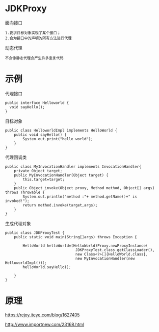 
# JDKProxy


面向接口

	1.要求目标对象实现了某个接口；
	2.会为接口中的声明的所有方法进行代理

动态代理

	不会像静态代理会产生许多重复代码
	


# 示例

代理接口

	public interface Helloworld {
	  void sayHello();
	}

目标对象

	public class HelloworldImpl implements HelloWorld {
		public void sayHello() {
			System.out.print("hello world");
		}
	}

代理回调类

	public class MyInvocationHandler implements InvocationHandler{
		private Object target;
		public MyInvocationHandler(Object target) {
			this.target=target;
		}
		public Object invoke(Object proxy, Method method, Object[] args) throws Throwable {
			System.out.println("method :"+ method.getName()+" is invoked!");
			return method.invoke(target,args);
		}
	}

生成代理对象

	public class JDKProxyTest {
		public static void main(String[]args) throws Exception {

			HelloWorld helloWorld=(HelloWorld)Proxy.newProxyInstance(
									JDKProxyTest.class.getClassLoader(),
									new Class<?>[]{HelloWorld.class},
									new MyInvocationHandler(new HelloworldImpl()));
			helloWorld.sayHello();

		}
	}













# 原理

https://rejoy.iteye.com/blog/1627405

http://www.importnew.com/23168.html







